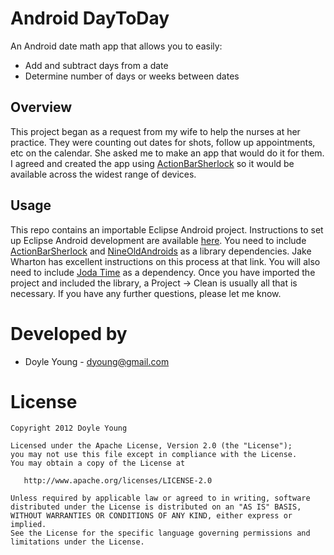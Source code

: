 Android DayToDay
================

An Android date math app that allows you to easily:
* Add and subtract days from a date
* Determine number of days or weeks between dates

Overview
--------

This project began as a request from my wife to help the nurses at her practice.
They were counting out dates for shots, follow up appointments, etc on the
calendar. She asked me to make an app that would do it for them. I agreed and
created the app using [ActionBarSherlock] so it would be available across the
widest range of devices.

Usage
-----

This repo contains an importable Eclipse Android project.  Instructions to set
up Eclipse Android development are available [here].  You need to include
[ActionBarSherlock] and [NineOldAndroids] as a library dependencies.  Jake
Wharton has excellent instructions on this process at that link.  You will also
need to include [Joda Time] as a dependency.  Once you have imported the project
and included the library, a Project -> Clean is usually all that is necessary.
If you have any further questions, please let me know.

Developed by
============
* Doyle Young - dyoung@gmail.com

License
=======

    Copyright 2012 Doyle Young

    Licensed under the Apache License, Version 2.0 (the "License");
    you may not use this file except in compliance with the License.
    You may obtain a copy of the License at

       http://www.apache.org/licenses/LICENSE-2.0

    Unless required by applicable law or agreed to in writing, software
    distributed under the License is distributed on an "AS IS" BASIS,
    WITHOUT WARRANTIES OR CONDITIONS OF ANY KIND, either express or implied.
    See the License for the specific language governing permissions and
    limitations under the License.

[Joda Time]: http://joda-time.sourceforge.net/
[NineOldAndroids]: https://github.com/JakeWharton/NineOldAndroids
[ActionBarSherlock]: https://github.com/JakeWharton/ActionBarSherlock
[here]: http://developer.android.com/sdk/index.html
